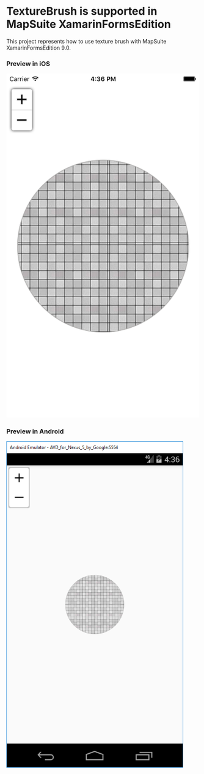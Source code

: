 # TextureBrush is supported in MapSuite XamarinFormsEdition
This project represents how to use texture brush with MapSuite XamarinFormsEdition 9.0.

### Preview in iOS
![preview-ios](https://github.com/Howard-ThinkGeo/TextureBrushDemo-XF/raw/master/preview-ios.png)

### Preview in Android
![preview-android](https://github.com/Howard-ThinkGeo/TextureBrushDemo-XF/raw/master/preview-android.png)
